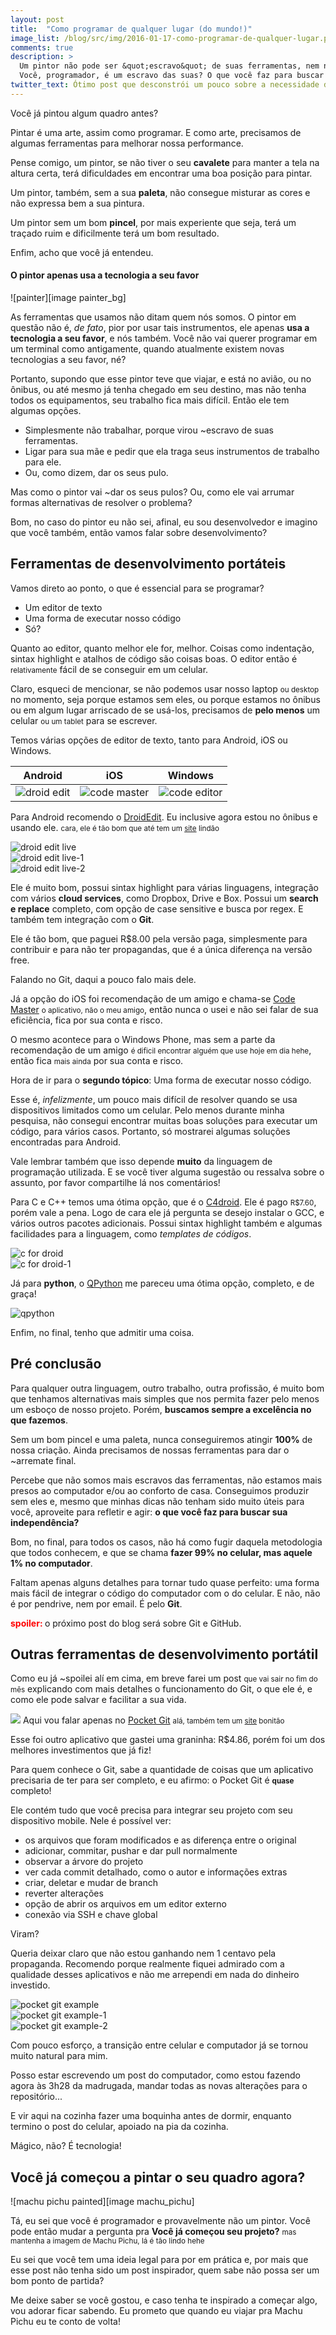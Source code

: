 ```yaml
---
layout: post
title:  "Como programar de qualquer lugar (do mundo!)"
image_list: /blog/src/img/2016-01-17-como-programar-de-qualquer-lugar.png
comments: true
description: >
  Um pintor não pode ser &quot;escravo&quot; de suas ferramentas, nem nenhum outro profissional.
  Você, programador, é um escravo das suas? O que você faz para buscar sua independência?
twitter_text: Ótimo post que desconstrói um pouco sobre a necessidade de computador para o desenvolvedor!
---
```


Você já pintou algum quadro antes?

Pintar é uma arte, assim como programar. E como arte, precisamos de algumas ferramentas para melhorar nossa performance. 

Pense comigo, um pintor, se não tiver o seu <strong>cavalete</strong> para manter a tela na altura certa, terá dificuldades em encontrar uma boa posição para pintar.

Um pintor, também, sem a sua <strong>paleta</strong>, não consegue misturar as cores e não expressa bem a sua pintura.

Um pintor sem um bom <strong>pincel</strong>, por mais experiente que seja, terá um traçado ruim e dificilmente terá um bom resultado.

Enfim, acho que você já entendeu.

<h4 class="image-title">O pintor apenas usa a tecnologia a seu favor</h4>
![painter][image painter_bg]

As ferramentas que usamos não ditam quem nós somos. O pintor em questão não é, <em>de fato</em>, pior por usar tais instrumentos, ele apenas <strong>usa a tecnologia a seu favor</strong>, e nós também. Você não vai querer programar em um terminal como antigamente, quando atualmente existem novas tecnologias a seu favor, né?

Portanto, supondo que esse pintor teve que viajar, e está no avião, ou no ônibus, ou até mesmo já tenha chegado em seu destino, mas não tenha todos os equipamentos, seu trabalho fica mais difícil. Então ele tem algumas opções.

<ul>
	<li>
		Simplesmente não trabalhar, porque virou ~escravo de suas ferramentas.
	</li>
	<li>
		Ligar para sua mãe e pedir que ela traga seus instrumentos de trabalho para ele.
	</li>
	<li>
		Ou, como dizem, dar os seus pulo.
	</li>
</ul>

 

Mas como o pintor vai ~dar os seus pulos? Ou, como ele vai arrumar formas alternativas de resolver o problema?

Bom, no caso do pintor eu não sei, afinal, eu sou desenvolvedor e imagino que você também, então vamos falar sobre desenvolvimento?

<h2>Ferramentas de desenvolvimento portáteis</h2>

Vamos direto ao ponto, o que é essencial para se programar? 

 * Um editor de texto
 * Uma forma de executar nosso código
 * Só? 
 
Quanto ao editor, quanto melhor ele for, melhor. Coisas como indentação, sintax highlight e atalhos de código são coisas boas. O editor então é <small>relativamente</small> fácil de se conseguir em um celular.

Claro, esqueci de mencionar, se não podemos usar nosso laptop <small>ou desktop</small> no momento, seja porque estamos sem eles, ou porque estamos no ônibus ou em algum lugar arriscado de se usá-los, precisamos de <strong>pelo menos</strong> um celular <small>ou um tablet</small> para se escrever.

Temos várias opções de editor de texto, tanto para Android, iOS ou Windows. 

| Android | iOS | Windows |
|:---:|:---:|:---:|
|![droid edit][image icon_android]|![code master][image icon_ios]|![code editor][image icon_windows]|

Para Android recomendo o <a href="https://play.google.com/store/apps/details?id=com.aor.droidedit.pro">DroidEdit</a>. Eu inclusive agora estou no ônibus e usando ele. <small>cara, ele é tão bom que até tem um <a href="http://www.droidedit.com/">site</a> lindão</small>

<div class="row p">
	<div class="col-md-4">
		<img src="/blog/src/img/2016-01-17-droid-edit-live.png" alt="droid edit live">
	</div>
	<div class="col-md-4">
		<img src="/blog/src/img/2016-01-17-droid-edit-live-1.png" alt="droid edit live-1">
	</div>
	<div class="col-md-4">
		<img src="/blog/src/img/2016-01-17-droid-edit-live-2.png" alt="droid edit live-2">
	</div>
</div>

Ele é muito bom, possui <span class="highlight pre"><span class="nt">sintax</span> <span class="na">highlight</span></span> para várias linguagens, integração com vários <strong>cloud services</strong>, como Dropbox, Drive e Box. Possui um <strong>search e replace</strong> completo, com opção de case sensitive e busca por regex. E também tem integração com o <strong>Git</strong>.

Ele é tão bom, que paguei R$8.00 pela versão paga, simplesmente para contribuir e para não ter propagandas, que é a única diferença na versão free. 

Falando no Git, daqui a pouco falo mais dele.

Já a opção do iOS foi recomendação de um amigo e chama-se <a href="https://itunes.apple.com/br/app/code-master-source-code-editor/id502404926?mt=8">Code Master</a> <small>o aplicativo, não o meu amigo</small>, então nunca o usei e não sei falar de sua eficiência, fica por sua conta e risco.

O mesmo acontece para o Windows Phone, mas sem a parte da recomendação de um amigo <small>é dificil encontrar alguém que use hoje em dia hehe</small>, então fica <small>mais ainda</small> por sua conta e risco.

Hora de ir para o <strong>segundo tópico</strong>: Uma forma de executar nosso código.

Esse é, <em>infelizmente</em>, um pouco mais difícil de resolver quando se usa dispositivos limitados como um celular. Pelo menos durante minha pesquisa, não consegui encontrar muitas boas soluções para executar um código, para vários casos. Portanto, só mostrarei algumas soluções encontradas para Android.

Vale lembrar também que isso depende <strong>muito</strong> da linguagem de programação utilizada. E se você tiver alguma sugestão ou ressalva sobre o assunto, por favor compartilhe lá nos comentários!

Para C e C++ temos uma ótima opção, que é o <a href="https://play.google.com/store/apps/details?id=com.n0n3m4.droidc&hl=en">C4droid</a>. Ele é pago <small>R$7.60</small>, porém vale a pena. Logo de cara ele já pergunta se desejo instalar o GCC, e vários outros pacotes adicionais. Possui sintax highlight também e algumas facilidades para a linguagem, como <em>templates de códigos</em>.

<div class="row p">
	<div class="col-sm-6">
		<img src="/blog/src/img/2016-01-17-c-for-droid.png" alt="c for droid">
	</div>
	<div class="col-sm-6">
		<img src="/blog/src/img/2016-01-17-c-for-droid-1.png" alt="c for droid-1">
	</div>
</div>

Já para <strong>python</strong>, o <a href="https://play.google.com/store/apps/details?id=com.hipipal.qpyplus&hl=en">QPython</a> me pareceu uma ótima opção, completo, e de graça!

<span class="center-horizontal">
	<img src="/blog/src/img/2016-01-17-q-phyton.png" alt="qpython">
</span>

Enfim, no final, tenho que admitir uma coisa.

<h2>Pré conclusão</h2>

Para qualquer outra linguagem, outro trabalho, outra profissão, é muito bom que tenhamos alternativas mais simples que nos permita fazer pelo menos um esboço de nosso projeto. Porém, <strong>buscamos sempre a excelência no que fazemos</strong>.

Sem um bom pincel e uma paleta, nunca conseguiremos atingir <strong>100%</strong> de nossa criação. Ainda precisamos de nossas ferramentas para dar o ~arremate final.

Percebe que não somos mais escravos das ferramentas, não estamos mais presos ao computador e/ou ao conforto de casa. Conseguimos produzir sem eles e, mesmo que minhas dicas não tenham sido muito úteis para você, aproveite para refletir e agir: <strong>o que você faz para buscar sua independência?</strong>

Bom, no final, para todos os casos, não há como fugir daquela metodologia que todos conhecem, e que se chama <strong>fazer 99% no celular, mas aquele 1% no computador</strong>.

Faltam apenas alguns detalhes para tornar tudo quase perfeito: uma forma mais fácil de integrar o código do computador com o do celular. E não, não é por pendrive, nem por email. É pelo <strong>Git</strong>.

<strong style="color:red;">spoiler: </strong> o próximo post do blog será sobre Git e GitHub.


<h2>Outras ferramentas de desenvolvimento portátil</h2>

Como eu já ~spoilei alí em cima, em breve farei um post <small>que vai sair no fim do mês</small> explicando com mais detalhes o funcionamento do Git, o que ele é, e como ele pode salvar e facilitar a sua vida.

<img src="/blog/src/img/2016-01-17-pocket-git.png"> Aqui vou falar apenas no <a href="https://play.google.com/store/apps/details?id=com.aor.pocketgit&hl=en_GB">Pocket Git</a> <small>alá, também tem um <a href="http://pocketgit.com/">site</a> bonitão</small>

Esse foi outro aplicativo que gastei uma graninha: R$4.86, porém foi um dos melhores investimentos que já fiz!

Para quem conhece o Git, sabe a quantidade de coisas que um aplicativo precisaria de ter para ser completo, e eu afirmo: o Pocket Git é <small><strong>quase</strong></small> completo!

Ele contém tudo que você precisa para integrar seu projeto com seu dispositivo mobile. Nele é possível ver:

 * os arquivos que foram modificados e as diferença entre o original
 * adicionar, commitar, pushar e dar pull normalmente
 * observar a árvore do projeto
 * ver cada commit detalhado, como o autor e informações extras
 * criar, deletar e mudar de branch
 * reverter alterações
 * opção de abrir os arquivos em um editor externo
 * conexão via SSH e chave global

Viram? 

Queria deixar claro que não estou ganhando nem 1 centavo pela propaganda. Recomendo porque realmente fiquei admirado com a qualidade desses aplicativos e não me arrependi em nada do dinheiro investido.

<div class="row p">
	<div class="col-md-4">
		<img src="/blog/src/img/2016-01-17-pocket-git-example.png" alt="pocket git example">
	</div>
	<div class="col-md-4">
		<img src="/blog/src/img/2016-01-17-pocket-git-example-1.png" alt="pocket git example-1">
	</div>
	<div class="col-md-4">
		<img src="/blog/src/img/2016-01-17-pocket-git-example-2.png" alt="pocket git example-2">
	</div>
</div>

Com pouco esforço, a transição entre celular e computador já se tornou muito natural para mim.

Posso estar escrevendo um post do computador, como estou fazendo agora às 3h28 da madrugada, mandar todas as novas alterações para o repositório...

E vir aqui na cozinha fazer uma boquinha antes de dormir, enquanto termino o post do celular, apoiado na pia da cozinha.

Mágico, não? É tecnologia!

<h2 class="image-title">Você já começou a pintar o seu quadro agora?</h2>
![machu pichu painted][image machu_pichu]

Tá, eu sei que você é programador e provavelmente não um pintor. Você pode então mudar a pergunta pra <strong>Você já começou seu projeto?</strong> <small>mas mantenha a imagem de Machu Pichu, lá é tão lindo hehe</small>

Eu sei que você tem uma ideia legal para por em prática e, por mais que esse post não tenha sido um post inspirador, quem sabe não possa ser um bom ponto de partida?

Me deixe saber se você gostou, e caso tenha te inspirado a começar algo, vou adorar ficar sabendo. Eu prometo que quando eu viajar pra Machu Pichu eu te conto de volta!


[image painter_bg]: /blog/src/img/2016-01-17-painter-bg.jpg
[image machu_pichu]: /blog/src/img/2016-01-17-machu-pichu.jpg
[image icon_ios]: /blog/src/img/2016-01-17-code-master-ios.jpeg
[image icon_android]: /blog/src/img/2016-01-17-droid-edit.png
[image icon_windows]: /blog/src/img/2016-01-17-app-windows.png
[image droid_edit_live]: /blog/src/img/2016-01-17-droid-edit-live.png
[image droid_edit_live-1]: /blog/src/img/2016-01-17-droid-edit-live-1.png
[image droid_edit_live-2]: /blog/src/img/2016-01-17-droid-edit-live-2.png
[image c_for_droid]: /blog/src/img/2016-01-17-c-for-droid.png
[image c_for_droid-1]: /blog/src/img/2016-01-17-c-for-droid-1.png

